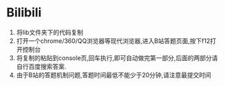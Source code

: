 # Bilibili
1. 将lib文件夹下的代码复制
2. 打开一个chrome/360/QQ浏览器等现代浏览器,进入B站答题页面,按下f12打开控制台
3. 将复制的粘贴到console页,回车执行,即可自动做完第一部分,后面的两部分请自行百度搜索答案.
4. 由于B站的答题机制问题,答题时间最低不能少于20分钟,请注意最提交时间
